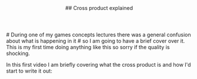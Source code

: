 <header>
## Cross product explained
</header>
# During one of my games concepts lectures there was a general confusion about what is happening in it
# so I am going to have a brief cover over it. This is my first time doing anything like this so sorry if the quality is shocking.

In this first video I am briefly covering what the cross product is and how I'd start to write it out:
